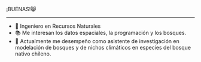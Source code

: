 ¡BUENAS!😸
***
- 🌳 Ingeniero en Recursos Naturales
- 📚 Me interesan los datos espaciales, la programación y los bosques.
- 🌱 Actualmente me desempeño como asistente de investigación en modelación de bosques y de nichos climáticos en especies del bosque nativo chileno.

<!---
javortegar/javortegar is a ✨ special ✨ repository because its `README.md` (this file) appears on your GitHub profile.
You can click the Preview link to take a look at your changes.
--->
